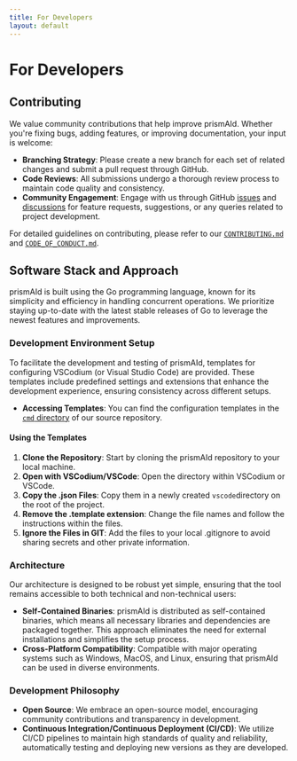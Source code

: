 ```yaml
---
title: For Developers
layout: default
---
```


# For Developers

## Contributing
We value community contributions that help improve prismAId. Whether you're fixing bugs, adding features, or improving documentation, your input is welcome:
- **Branching Strategy**: Please create a new branch for each set of related changes and submit a pull request through GitHub.
- **Code Reviews**: All submissions undergo a thorough review process to maintain code quality and consistency.
- **Community Engagement**: Engage with us through GitHub [issues](https://github.com/open-and-sustainable/prismaid/issues) and [discussions](https://github.com/open-and-sustainable/prismaid/discussions) for feature requests, suggestions, or any queries related to project development.

For detailed guidelines on contributing, please refer to our [`CONTRIBUTING.md`](CONTRIBUTING.md) and [`CODE_OF_CONDUCT.md`](CODE_OF_CONDUCT.md).

## Software Stack and Approach
prismAId is built using the Go programming language, known for its simplicity and efficiency in handling concurrent operations. We prioritize staying up-to-date with the latest stable releases of Go to leverage the newest features and improvements.

### Development Environment Setup
To facilitate the development and testing of prismAId, templates for configuring VSCodium (or Visual Studio Code) are provided. These templates include predefined settings and extensions that enhance the development experience, ensuring consistency across different setups.
- **Accessing Templates**: You can find the configuration templates in the [`cmd` directory](https://github.com/open-and-sustainable/prismaid/tree/main/cmd) of our source repository. 

#### Using the Templates
1. **Clone the Repository**: Start by cloning the prismAId repository to your local machine.
2. **Open with VSCodium/VSCode**: Open the directory within VSCodium or VSCode.
3. **Copy the .json Files**: Copy them in a newly created `vscode`directory on the root of the project.
4. **Remove the .template extension**: Change the file names and follow the instructions within the files.
5. **Ignore the Files in GIT**: Add the files to your local .gitignore to avoid sharing secrets and other private information.

### Architecture
Our architecture is designed to be robust yet simple, ensuring that the tool remains accessible to both technical and non-technical users:
- **Self-Contained Binaries**: prismAId is distributed as self-contained binaries, which means all necessary libraries and dependencies are packaged together. This approach eliminates the need for external installations and simplifies the setup process.
- **Cross-Platform Compatibility**: Compatible with major operating systems such as Windows, MacOS, and Linux, ensuring that prismAId can be used in diverse environments.

### Development Philosophy
- **Open Source**: We embrace an open-source model, encouraging community contributions and transparency in development.
- **Continuous Integration/Continuous Deployment (CI/CD)**: We utilize CI/CD pipelines to maintain high standards of quality and reliability, automatically testing and deploying new versions as they are developed.


<div id="wcb" class="carbonbadge"></div>
<script src="https://unpkg.com/website-carbon-badges@1.1.3/b.min.js" defer></script>